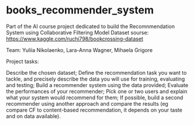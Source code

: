 # books_recommender_system
Part of the AI course project dedicated to build the Recomnmendation System using Collaborative Filtering Model
Dataset sourse: https://www.kaggle.com/ruchi798/bookcrossing-dataset

Team: Yuliia Nikolaenko, Lara-Anna Wagner, Mihaela Grigore

Project tasks:

Describe the chosen dataset;
Define the recommendation task you want to tackle, and precisely describe the data you will use for training, evaluating and testing;
Build a recommender system using the data provided;
Evaluate the performances of your recommender;
Pick one or two users and explain what your system would recommend for them;
If possible, build a second recommender using another approach and compare the results (eg compare CF to content-based recommendation, it depends on your taste and on data available).

